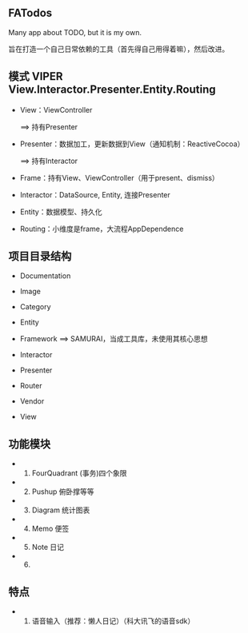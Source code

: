 ## FATodos
Many app about TODO, but it is my own.

旨在打造一个自己日常依赖的工具（首先得自己用得着嘛），然后改进。

## 模式 VIPER View.Interactor.Presenter.Entity.Routing

* View：ViewController

    ==> 持有Presenter

* Presenter：数据加工，更新数据到View（通知机制：ReactiveCocoa）

    ==> 持有Interactor

* Frame：持有View、ViewController（用于present、dismiss）
* Interactor：DataSource, Entity, 连接Presenter
* Entity：数据模型、持久化
* Routing：小维度是frame，大流程AppDependence


## 项目目录结构
* Documentation
* Image
* Category
* Entity
* Framework
    ==> SAMURAI，当成工具库，未使用其核心思想

* Interactor
* Presenter
* Router
* Vendor
* View


## 功能模块
* 1. FourQuadrant (事务)四个象限
* 2. Pushup 俯卧撑等等
* 3. Diagram 统计图表
* 4. Memo 便签
* 5. Note 日记
* 6. 

## 特点
* 1. 语音输入（推荐：懒人日记）（科大讯飞的语音sdk）

